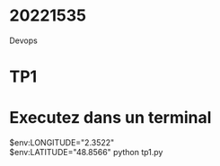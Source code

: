 # 20221535
Devops

# TP1
# Executez dans un terminal
$env:LONGITUDE="2.3522"                      
$env:LATITUDE="48.8566" 
python tp1.py

